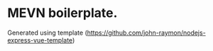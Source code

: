 # MEVN boilerplate. 

Generated using template (https://github.com/john-raymon/nodejs-express-vue-template)